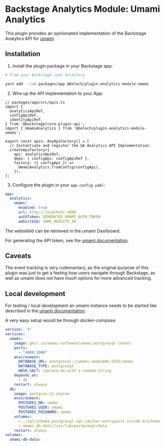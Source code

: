 # Backstage Analytics Module: Umami Analytics

This plugin provides an opinionated implementation of the Backstage Analytics API for [umami](https://umami.is/).

## Installation

1. Install the plugin package in your Backstage app:

```sh
# From your Backstage root directory

yarn add --cwd packages/app @belech/plugin-analytics-module-umami
```

2. Wire up the API implementation to your App:

```tsx
// packages/app/src/apis.ts
import {
  analyticsApiRef,
  configApiRef,
  identityApiRef,
} from '@backstage/core-plugin-api';
import { UmamiAnalytics } from '@belech/plugin-analytics-module-umami';

export const apis: AnyApiFactory[] = [
  // Instantiate and register the GA Analytics API Implementation.
  createApiFactory({
    api: analyticsApiRef,
    deps: { configApi: configApiRef },
    factory: ({ configApi }) =>
      UmamiAnalytics.fromConfig(configApi),
    }),
];
```

3. Configure the plugin in your `app-config.yaml`:

```yaml
app:
  analytics:
    umami:
      enabled: true
      url: http://localhost:4000
      authToken: GENERATED_UMAMI_AUTH_TOKEN
      websiteId: SOME_WEBSITE_ID
```

The websiteId can be retrieved in the umami Dashboard.

For generating the API token, see the [umami documentation](https://umami.is/docs/api).


## Caveats

The event tracking is very rudemantary, as the original purpose of this plugin was just to get a feeling how users navigate through Backstage, as well as umami does not have much options for more advanced tracking.

## Local development

For testing / local development an umami instance needs to be started like described in the [umami documentation](https://umami.is/docs/install). 

A very easy setup would be through docker-compose:

```yaml
version: '3'
services:
  umami:
    image: ghcr.io/umami-software/umami:postgresql-latest
    ports:
      - "4000:3000"
    environment:
      DATABASE_URL: postgresql://umami:umami@db:5432/umami
      DATABASE_TYPE: postgresql
      HASH_SALT: replace-me-with-a-random-string
    depends_on:
      - db
    restart: always
  db:
    image: postgres:12-alpine
    environment:
      POSTGRES_DB: umami
      POSTGRES_USER: umami
      POSTGRES_PASSWORD: umami
    volumes:
      - ./sql/schema.postgresql.sql:/docker-entrypoint-initdb.d/schema.postgresql.sql:ro
      - umami-db-data:/var/lib/postgresql/data
    restart: always
volumes:
  umami-db-data:
```
